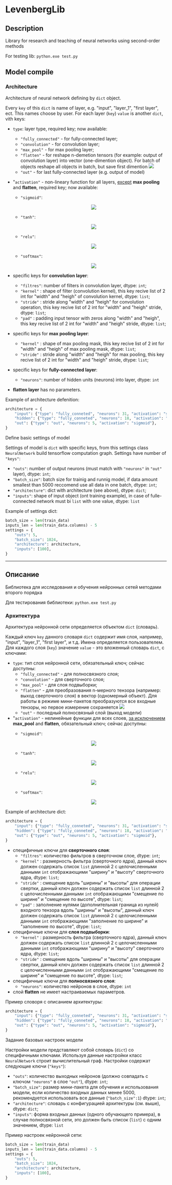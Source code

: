 # LevenbergLib

## Description

Library for research and teaching of neural networks using second-order methods

For testing lib: `python.exe test.py`

## Model compile

### Architecture

Architecture of neural network defining by `dict` object.

Every `key` of this `dict` is name of layer, e.g. "input", "layer_1", "first layer", ect. This names choose by user. For each layer (`key`) `value` is another `dict`, vith keys:

* `type`: layer type, required key; now available:
  * `"fully_connected"` - for fully-connected layer;
  * `"convolution"` - for convolution layer;
  * `"max_pool"` - for max pooling layer;
  * `"flatten"` - for reshape n-demetion tensors (for example: output of convolution layer) into vector (one-dimention object). For batch of objects reshape all objects in batch, but save first dimention <img src="https://render.githubusercontent.com/render/math?math=(10 \times 5 \times 3 \times 2) \rightarrow (10 \times 30)">
  * `"out"` - for last fully-connected layer (e.g. output of model)
* "`activation"` - non-lineary function for all layers, <u>except</u> **max pooling** and **flatten**, required key; now available:
  * `"sigmoid"`: <p align="center"> <img src="https://render.githubusercontent.com/render/math?math=h_ \theta (x) =  \frac{\mathrm{1} }{\mathrm{1} %2B e^- \theta^Tx }"></p>
  * `"tanh"`:<p align="center"> <img src="https://render.githubusercontent.com/render/math?math=tanh(x) = \frac{e^{2x} - 1}{e^{2x} %2B 1}"></p>

  * `"relu"`:<p align="center"> <img src="https://render.githubusercontent.com/render/math?math=ReLU(x) = max(x, 0)"></p>

  * `"softmax"`:<p align="center"> <img src="https://render.githubusercontent.com/render/math?math=\sigma (x)_{i} = \frac{e^{x_{i}}}{\sum^{K}_{k=1}{e^{x_{k}}}}"></p>

* specific keys for **convolution layer**:
  * `"filtres"`: number of filters in convolution layer, dtype: `int`;
  * `"kernel"` : shape of filter (convolution kernel), this key recive list of 2 int for "width" and "heigh" of convolution kernel, dtype: `list`;
  * `"stride"` : stride along "width" and "heigh" for convolution operation, this key recive list of 2 int for "width" and "heigh" stride, dtype: `list`;
  * `"pad"` : padding input tensor with zeros along "width" and "heigh", this key recive list of 2 int for "width" and "heigh" stride, dtype: `list`;
* specific keys for **max pooling layer**:
  * `"kernel"` : shape of max pooling mask, this key recive list of 2 int for "width" and "heigh" of max pooling mask, dtype: `list`;
  * `"stride"` : stride along "width" and "heigh" for max pooling, this key recive list of 2 int for "width" and "heigh" stride, dtype: `list`;
* specific keys for **fully-connected layer**:
  * `"neurons"`: number of hidden units (neurons) into layer, dtype: `int`
* **flatten layer** has no parameters.

Example of architecture defenition:

```python
architecture = {
    "input": {"type": "fully_conneted", "neurons": 31, "activation": "sigmoid"},
    "hidden": {"type": "fully_conneted", "neurons": 18, "activation": "sigmoid"},
    "out": {"type": "out", "neurons": 5, "activation": "sigmoid"},
}
```

Define basic settings of model

Settings of model is `dict` with specific keys, from this settings class `NeuralNetwork` build tensorflow computation graph. Settings have number of `"keys"`:

* `"outs"`: number of output neurons (must match with `"neurons"` in `"out"` layer), dtype: `int`;
* `"batch_size"`: batch size for trainig and runnig model, if data amount smallest than 5000 reccomend use all data in one batch, dtype: `int`;
* `"architecture"`: dict with architecture (see above), dtype: `dict`;
* `"inputs"`: shape of input object (ont training example), in case of fulle-connected network must bi `list` with one value, dtype: `list`

Example of settings dict:

```python
batch_size = len(train_data)
inputs_len = len(train_data.columns) - 5
settings = {
    "outs": 5,
    "batch_size": 1024,
    "architecture": architecture,
    "inputs": [100],
}
```

-----

## Описание

Библиотека для исследования и обучения нейронных сетей методами второго порядка

Для тестирования библиотеки: `python.exe test.py`

### Архитектура

Архитектура нейронной сети определяется объектом `dict` (словарь).

Каждый ключ `key` данного словаря `dict` содержит имя слоя, например, "input", "layer_1", "first layer", и т.д. Имена определяется пользователем. Для каждого слоя (`key`) значение `value` - это вложенный словарь `dict`, с ключами:

* `type`: тип слоя нейронной сети, обязательный ключ; сейчас доступны:
  * `"fully_connected"` - для полносвязного слоя;
  * `"convolution"` - для сверточного слоя;
  * `"max_pool"` - для слоя подвыборки;
  * `"flatten"` - для преобразования n-мерного тензора (например: выход сверточного слоя) в вектор (одномерный объект). Для работы в режиме мини-пакетов преобразуются все входные тензоры, но первое измерение сохраняется <img src="https://render.githubusercontent.com/render/math?math=(10 \times 5 \times 3 \times 2) \rightarrow (10 \times 30)">
  * `"out"` - последный полносвязный слой (выход модели)
* "`activation"` - нелинейные функции для всех слоев, <u>за исключением</u> **max_pool** and **flatten**, обязательный ключ; сейчас доступны:
  * `"sigmoid"`:<p align="center"> <img src="https://render.githubusercontent.com/render/math?math=h_ \theta (x) =  \frac{\mathrm{1} }{\mathrm{1} %2B e^- \theta^Tx }"></p>
  * `"tanh"`:<p align="center"> <img src="https://render.githubusercontent.com/render/math?math=tanh(x) = \frac{e^{2x} - 1}{e^{2x} %2B 1}"></p>

  * `"relu"`: <p align="center"> <img src="https://render.githubusercontent.com/render/math?math=ReLU(x) = max(x, 0)"></p>

  * `"softmax"`:<p align="center"> <img src="https://render.githubusercontent.com/render/math?math=\sigma (x)_{i} = \frac{e^{x_{i}}}{\sum^{K}_{k=1}{e^{x_{k}}}}"></p>

Example of architecture dict:

```python
architecture = {
    "input": {"type": "fully_conneted", "neurons": 31, "activation": "sigmoid"},
    "hidden": {"type": "fully_conneted", "neurons": 18, "activation": "sigmoid"},
    "out": {"type": "out", "neurons": 5, "activation": "sigmoid"},
}
```

* специфичные ключи для **сверточного слоя**:
  * `"filtres"`: количество фильтров в сверточном слое, dtype: `int`;
  * `"kernel"` : размерность фильтра (сверточного ядра), данный ключ должен содержать список `list` длинной 2 с целочисленными данными `int` отображающими "ширину" и "высоту" сверточного ядра, dtype: `list`;
  * `"stride"` : смещение вдоль "ширины" и "высоты" для операции свертки, данный ключ должен содержать список `list` длинной 2 с целочисленными данными `int` отображающими "смещение по ширине" и "смещение по высоте", dtype: `list`;
  * `"pad"` : заполнение нулями (дополнительная граница из нулей) входного тензора вдоль "ширины" и "высоты", данный ключ должен содержать список `list` длинной 2 с целочисленными данными `int` отображающими "заполнение по ширине" и "заполнение по высоте", dtype: `list`;
* специфичные ключи для **слоя подвыборки**:
  * `"kernel"` : размерность фильтра (сверточного ядра), данный ключ должен содержать список `list` длинной 2 с целочисленными данными `int` отображающими "ширину" и "высоту" сверточного ядра, dtype: `list`;
  * `"stride"` : смещение вдоль "ширины" и "высоты" для операции свертки, данный ключ должен содержать список `list` длинной 2 с целочисленными данными `int` отображающими "смещение по ширине" и "смещение по высоте", dtype: `list`;
* специфичные ключи для **полносвязного слоя**:
  * `"neurons"`: количество нейронов в слое, dtype: `int`
* слой **flatten** не имеет настраиваемых параметров.

Пример словоря с описанием архитектуры:

```python
architecture = {
    "input": {"type": "fully_conneted", "neurons": 31, "activation": "sigmoid"},
    "hidden": {"type": "fully_conneted", "neurons": 18, "activation": "sigmoid"},
    "out": {"type": "out", "neurons": 5, "activation": "sigmoid"},
}
```

Задание базовых настроек модели

Настройки модели представляют собой словарь (`dict`) со специфичными ключами. Используя данные настройки класс `NeuralNetwork` строит вычислительный граф. Настройки содержат следующие ключи (`"keys"`):

* `"outs"`: количество выходных нейронов (должно совпадать с ключом `"neurons"` в слое `"out"`), dtype: `int`;
* `"batch_size"`: размер мини-пакета для обучения и использования модели, если количество входных данных менее 5000, рекомендуется использовать все данные (`"batch_size":1`) dtype: `int`;
* `"architecture"`: словарь с конфигурацией архитектуры (см. выше), dtype: `dict`;
* `"inputs"`: форма входных данных (одного обучающего примера), в случае полносвязной сети, это должен быть список (`list`) с одним значением, dtype: `list`

Пример настроек нейронной сети:

```python
batch_size = len(train_data)
inputs_len = len(train_data.columns) - 5
settings = {
    "outs": 5,
    "batch_size": 1024,
    "architecture": architecture,
    "inputs": [100],
}
```
